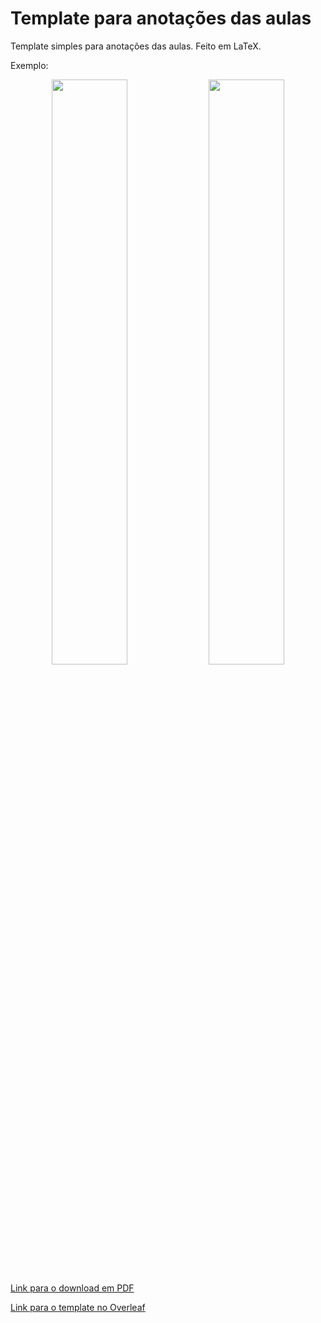 # Template para anotações das aulas
Template simples para anotações das aulas. Feito em LaTeX.

Exemplo:
<!-- <p align="center"> -->
<p align="center" float="left">
<img src="https://user-images.githubusercontent.com/60491870/125289893-1fe70c80-e2f6-11eb-81fd-9f806fe5364d.jpg" width="49%" height="49%" />
<img src="https://user-images.githubusercontent.com/60491870/125289896-21183980-e2f6-11eb-878a-c19db93a0963.jpg" width="49%" height="49%" />
</p>

[Link para o download em PDF](https://github.com/willsbit/template-anotacoes-UTF-LaTeX/files/6801462/template_anotacoes_UTF.pdf)

[Link para o template no Overleaf](https://www.overleaf.com/latex/templates/template-para-anotacoes-de-aula-utfpr/nvhqbmhdzqrg)

